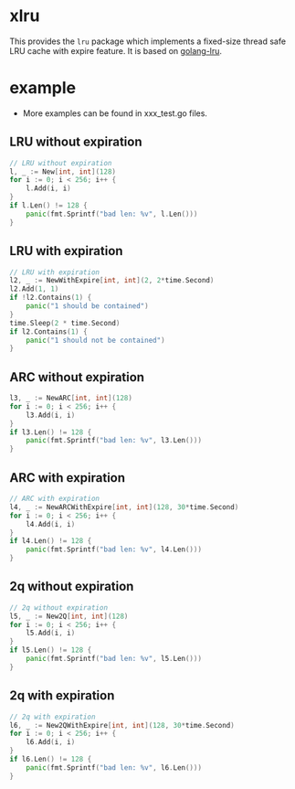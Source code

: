 xlru
==========

This provides the `lru` package which implements a fixed-size
thread safe LRU cache with expire feature. It is based on [golang-lru](https://github.com/hashicorp/golang-lru).

# example
- More examples can be found in xxx_test.go files.
## LRU without expiration
```go
// LRU without expiration
l, _ := New[int, int](128)
for i := 0; i < 256; i++ {
	l.Add(i, i)
}
if l.Len() != 128 {
	panic(fmt.Sprintf("bad len: %v", l.Len()))
}
```

## LRU with expiration
```go
// LRU with expiration
l2, _ := NewWithExpire[int, int](2, 2*time.Second)
l2.Add(1, 1)
if !l2.Contains(1) {
	panic("1 should be contained")
}
time.Sleep(2 * time.Second)
if l2.Contains(1) {
	panic("1 should not be contained")
}
```

## ARC without expiration
```go
l3, _ := NewARC[int, int](128)
for i := 0; i < 256; i++ {
	l3.Add(i, i)
}
if l3.Len() != 128 {
	panic(fmt.Sprintf("bad len: %v", l3.Len()))
}
```

## ARC with expiration
```go
// ARC with expiration
l4, _ := NewARCWithExpire[int, int](128, 30*time.Second)
for i := 0; i < 256; i++ {
	l4.Add(i, i)
}
if l4.Len() != 128 {
	panic(fmt.Sprintf("bad len: %v", l4.Len()))
}
```

## 2q without expiration
```go
// 2q without expiration
l5, _ := New2Q[int, int](128)
for i := 0; i < 256; i++ {
	l5.Add(i, i)
}
if l5.Len() != 128 {
	panic(fmt.Sprintf("bad len: %v", l5.Len()))
}
```

## 2q with expiration
```go
// 2q with expiration
l6, _ := New2QWithExpire[int, int](128, 30*time.Second)
for i := 0; i < 256; i++ {
	l6.Add(i, i)
}
if l6.Len() != 128 {
	panic(fmt.Sprintf("bad len: %v", l6.Len()))
}
```
